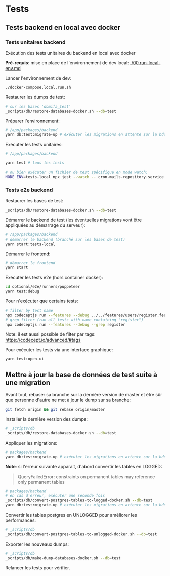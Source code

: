 # Tests

## Tests backend en local avec docker

### Tests unitaires backend

Exécution des tests unitaires du backend en local avec docker

**Pré-requis**: mise en place de l'environnement de dev local: [./00.run-local-env.md](./00.run-local-env.md)

Lancer l'environnement de dev:

```bash
./docker-compose.local.run.sh
```

Restaurer les dumps de test:

```bash
# sur les bases 'domifa_test'
_scripts/db/restore-databases-docker.sh --db=test
```

Préparer l'environnement:

```bash
# /app/packages/backend
yarn db:test:migrate-up # exécuter les migrations en attente sur la bdd de test
```

Exécuter les tests unitaires:

```bash
# /app/packages/backend

yarn test # tous les tests

# ou bien exécuter un fichier de test spécifique en mode watch:
NODE_ENV=tests-local npx jest --watch -- cron-mails-repository.service.spec.ts
```

### Tests e2e backend

Restaurer les bases de test:

```bash
_scripts/db/restore-databases-docker.sh --db=test
```

Démarrer le backend de test (les éventuelles migrations vont être appliquées au démarrage du serveur):

```bash
# /app/packages/backend
# démarrer le backend (branché sur les bases de test)
yarn start:tests-local
```

Démarrer le frontend:

```bash
# démarrer le frontend
yarn start
```

Exécuter les tests e2e (hors container docker):

```bash
cd optional/e2e/runners/puppeteer
yarn test:debug
```

Pour n'exécuter que certains tests:

```bash
# filter by test name
npx codeceptjs run --features --debug ../../features/users/register.feature
# grep filter (run all tests with name containing "register")
npx codeceptjs run --features --debug --grep register
```

Note: il est aussi possible de filter par tags: <https://codecept.io/advanced/#tags>

Pour exécuter les tests via une interface graphique:

```bash
yarn test:open-ui
```

## Mettre à jour la base de données de test suite à une migration

Avant tout, rebaser sa branche sur la dernière version de master et être sûr que personne d'autre ne met à jour le dump sur sa branche:

```bash
git fetch origin && git rebase origin/master
```

Installer la dernière version des dumps:

```bash
# _scripts/db
_scripts/db/restore-databases-docker.sh --db=test
```

Appliquer les migrations:

```bash
# packages/backend
yarn db:test:migrate-up # exécuter les migrations en attente sur la bdd de test
```

**Note**: si l'erreur suivante apparait, d'abord convertir les tables en LOGGED:

> QueryFailedError: constraints on permanent tables may reference only permanent tables

```bash
# packages/backend
# en cas d'erreur, exécuter une seconde fois
_scripts/db/convert-postgres-tables-to-logged-docker.sh --db=test
yarn db:test:migrate-up # exécuter les migrations en attente sur la bdd de test
```

Convertir les tables postgres en UNLOGGED pour améliorer les performances:

```bash
# _scripts/db
_scripts/db/convert-postgres-tables-to-unlogged-docker.sh --db=test
```

Exporter les nouveaux dumps:

```bash
# _scripts/db
_scripts/db/make-dump-databases-docker.sh --db=test
```

Relancer les tests pour vérifier.
